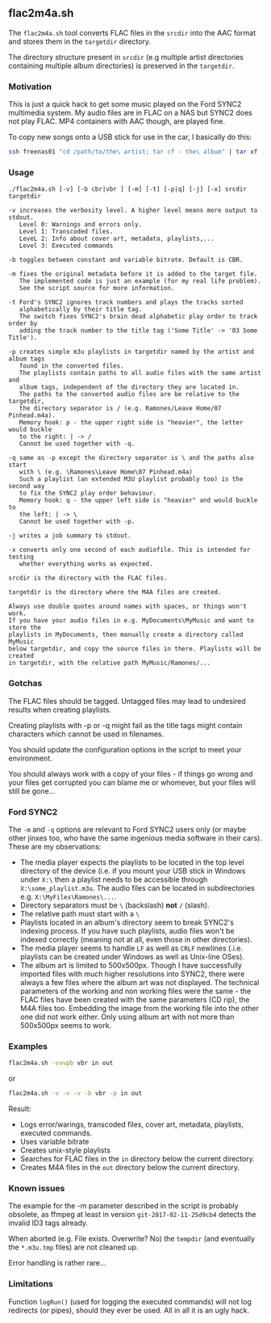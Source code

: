 ## flac2m4a.sh

The `flac2m4a.sh` tool converts FLAC files in the `srcdir` into the AAC format
and stores them in the `targetdir` directory.

The directory structure present in `srcdir` (e.g multiple artist directories
containing multiple album directories) is preserved in the `targetdir`.

### Motivation

This is just a quick hack to get some music played on the Ford SYNC2 multimedia system.
My audio files are in FLAC on a NAS but SYNC2 does not play FLAC. MP4 containers
with AAC though, are played fine.

To copy new songs onto a USB stick for use in the car, I basically do this:
```bash
ssh freenas01 "cd /path/to/the\ artist; tar cf - the\ album" | tar xf - -C /path/to/srcdir/MyMusic && /path/to/flac2m4a.sh -vq /path/to/srcdir /path/to/usbstick
```

### Usage
```
./flac2m4a.sh [-v] [-b cbr|vbr ] [-m] [-t] [-p|q] [-j] [-x] srcdir targetdir

-v increases the verbosity level. A higher level means more output to stdout.
   Level 0: Warnings and errors only.
   Level 1: Transcoded files.
   LeveL 2: Info about cover art, metadata, playlists,...
   Level 3: Executed commands

-b toggles between constant and variable bitrate. Default is CBR.

-m fixes the original metadata before it is added to the target file.
   The implemented code is just an example (for my real life problem).
   See the script source for more information.

-t Ford's SYNC2 ignores track numbers and plays the tracks sorted
   alphabetically by their title tag.
   The switch fixes SYNC2's brain dead alphabetic play order to track order by
   adding the track number to the title tag ('Some Title' -> '03 Some Title').

-p creates simple m3u playlists in targetdir named by the artist and album tags
   found in the converted files.
   The playlists contain paths to all audio files with the same artist and
   album tags, independent of the directory they are located in.
   The paths to the converted audio files are be relative to the targetdir,
   the directory separator is / (e.g. Ramones/Leave Home/07 Pinhead.m4a).
   Memory hook: p - the upper right side is "heavier", the letter would buckle
   to the right: | -> /
   Cannot be used together with -q.

-q same as -p except the directory separator is \ and the paths also start
   with \ (e.g. \Ramones\Leave Home\07 Pinhead.m4a)
   Such a playlist (an extended M3U playlist probably too) is the second way
   to fix the SYNC2 play order behaviour.
   Memory hook: q - the upper left side is "heavier" and would buckle to
   the left: | -> \
   Cannot be used together with -p.

-j writes a job summary to stdout.

-x converts only one second of each audiofile. This is intended for testing
   whether everything works as expected.

srcdir is the directory with the FLAC files.

targetdir is the directory where the M4A files are created.

Always use double quotes around names with spaces, or things won't work.
If you have your audio files in e.g. MyDocuments\MyMusic and want to store the
playlists in MyDocuments, then manually create a directory called MyMusic
below targetdir, and copy the source files in there. Playlists will be created
in targetdir, with the relative path MyMusic/Ramones/...
```

### Gotchas
The FLAC files should be tagged. Untagged files may lead to undesired results
when creating playlists.

Creating playlists with -p or -q might fail as the title tags might contain
characters which cannot be used in filenames.

You should update the configuration options in the script to meet your environment.

You should always work with a copy of your files - if things go wrong and your
files get corrupted you can blame me or whomever, but your files will still be gone...

### Ford SYNC2
The `-m` and `-q` options are relevant to Ford SYNC2 users only (or maybe other
jinxes too, who have the same ingenious media software in their cars).
These are my observations:

* The media player expects the playlists to be located in the top level
directory of the device (i.e. if you mount your USB stick in Windows under
`X:\` then a playlist needs to be accessible through `X:\some_playlist.m3u`.
The audio files can be located in subdirectories e.g. `X:\MyFiles\Ramones\...`.
* Directory separators must be `\` (backslash) **not** `/` (slash).
* The relative path must start with a `\`
* Playlists located in an album's directory seem to break SYNC2's indexing
process. If you have such playlists, audio files won't be indexed correctly
(meaning not at all, even those in other directories).
* The media player seems to handle `LF` as well as `CRLF` newlines (.i.e.
playlists can be created under Windows as well as Unix-line OSes).
* The album art is limited to 500x500px. Though I have successfully
imported files with much higher resolutions into SYNC2, there were always a
few files where the album art was not displayed. The technical parameters of
the working and non working files were the same - the FLAC files have been
created with the same parameters (CD rip), the M4A files too. Embedding the
image from the working file into the other one did not work either.
Only using album art with not more than 500x500px seems to work.

### Examples
```bash
flac2m4a.sh -vvvpb vbr in out
```

or

```bash
flac2m4a.sh -v -v -v -b vbr -p in out
```

Result:

* Logs error/warings, transcoded files, cover art, metadata, playlists,
  executed commands.
* Uses variable bitrate
* Creates unix-style playlists
* Searches for FLAC files in the `in` directory below the current directory.
* Creates M4A files in the `out` directory below the current directory.


### Known issues
The example for the -m parameter described in the script is probably obsolete,
as ffmpeg at least in version `git-2017-02-11-25d9cb4` detects the invalid ID3
tags already.

When aborted (e.g. File exists. Overwrite? No) the `tempdir` (and eventually
the `*.m3u.tmp` files) are not cleaned up.

Error handling is rather rare...

### Limitations
Function `logRun()` (used for logging the executed commands) will not log 
redirects (or pipes), should they ever be used.
All in all it is an ugly hack.
